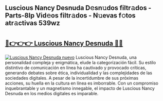## Luscious Nancy Desnuda D𝚎sn𝚞dos filtr𝚊dos - Parts-8Ip Vid𝚎os filtr𝚊dos - N𝚞evas f𝚘tos atr𝚊ctivas 539wz

# <h2><a href="http://mbbvw0u.tromn.icu/?c=Luscious+Nancy+Desnuda">🔗👉👉👉 Luscious Nancy Desnuda 🔗🔗</a></h2>

[![Luscious Nancy Desnuda nuevo](https://i.imgur.com/pEAQMta.gif)](http://mbbvw0u.tromn.icu/?c=Luscious+Nancy+Desnuda)
Luscious Nancy Desnuda, una personalidad compleja y enigmática, elude la categorización fácil. Su estilo distintivo de comunicación en línea ha cautivado y provocado críticas, generando debates sobre ética, individualidad y las complejidades de las sociedades digitales. A pesar de la incertidumbre de sus próximas acciones, su huella en la cultura en línea es imborrable. Con un compromiso inquebrantable y un magnetismo innegable, el impacto de Luscious Nancy Desnuda en los medios digitales es imparable.
